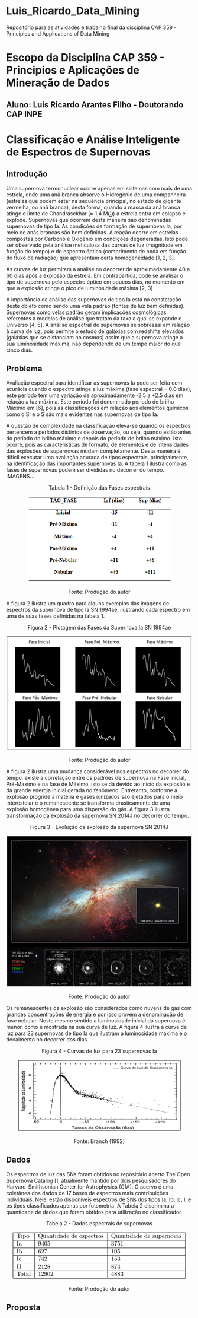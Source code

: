 # Luis_Ricardo_Data_Mining
Repositório para as atividades e trabalho final da disciplina  CAP 359 - Principles and Applications of Data Mining

# Escopo da Disciplina CAP 359 - Principios e Aplicações de Mineração de Dados
## Aluno: Luis Ricardo Arantes Filho - Doutorando CAP INPE

# Classificação e Análise Inteligente de Espectros de Supernovas

## Introdução
Uma supernova termonuclear ocorre apenas em sistemas com mais de uma estrela, onde uma anã branca absorve o Hidrogênio de uma companheira (estrelas que podem estar na sequência principal, no estado de gigante vermelha, ou anã branca), desta forma, quando a massa da anã branca atinge o limite de Chandrasekhar (≈ 1,4 M⨀) a estrela entra em colapso e explode. Supernovas que ocorrem desta maneira são denominadas supernovas de tipo Ia. As condições de formação de supernovas Ia, por meio de anãs brancas são bem definidas. A reação ocorre em estrelas compostas por Carbono e Oxigênio em condições degeneradas. Isto pode ser observado pela análise meticulosa das curvas de luz (magnitude em função do tempo) e do espectro óptico (comprimento de onda em função do fluxo de radiação) que apresentam certa homogeneidade [1, 2, 3].

As curvas de luz permitem a análise no decorrer de aproximadamente 40 a 60 dias após a explosão da estrela. Em contrapartida, pode se analisar o tipo de supernova pelo espectro óptico em poucos dias, no momento em que a explosão atinge o pico de luminosidade máxima [2, 3]

A importância da análise das supernovas de tipo Ia está na constatação deste objeto como sendo uma vela padrão (fontes de luz bem definidas). Supernovas como velas padrão geram implicações cosmológicas referentes a modelos de análise que tratam da taxa a qual se expande o Universo [4, 5]. A análise espectral de supernovas se sobressai em relação à curva de luz, pois permite o estudo de galáxias com redshifts elevados (galáxias que se distanciam no cosmos) assim que a supernova atinge a sua luminosidade máxima, não dependendo de um tempo maior do que cinco dias.

## Problema
Avaliação espectral para identificar as supernovas Ia pode ser feita com acurácia quando o espectro atinge a luz máxima (fase espectral = 0.0 dias), este período tem uma variação de aproximadamente -2.5 a +2.5 dias em relação a luz máxima. Este período foi denominado período de brilho Máximo em [6], pois as classificações em relação aos elementos químicos como o SI e o S são mais evidentes nas supernovas de tipo Ia. 

A questão de complexidade na classificação eleva-se quando os espectros pertencem a períodos distintos de observação, ou seja, quando estão antes do período do brilho máximo e depois do período de brilho máximo. Isto ocorre, pois as características de formato, de elementos e de intensidades das explosões de supernovas mudam completamente. Desta maneira é difícil executar uma avaliação acurada de tipos espectrais, principalmente, na identificação das importantes supernovas Ia.
A tabela 1 ilustra como as fases de supernovas podem ser divididas no decorrer do tempo.
IMAGENS...
<p align="center"> Tabela 1 - Definição das Fases espectrais</p>

<p align="center">
<img src="https://github.com/LuisRicardoAF/Luis_Ricardo_Data_Mining/blob/master/tabela de fases.png">
</p>

<p align="center"> Fonte: Produção do autor</p>

A figura 2 ilustra um quadro para alguns exemplos das imagens de espectros da supernova de tipo Ia SN 1994ae, ilustrando cada espectro em uma de suas fases definidas na tabela 1.

<p align="center"> Figura 2 - Plotagem das Fases da Supernova Ia SN 1994ae</p>

<p align="center">
<img src="https://github.com/LuisRicardoAF/Luis_Ricardo_Data_Mining/blob/master/fases.png">
</p>

<p align="center"> Fonte: Produção do autor</p>

A figura 2 ilustra uma mudança considerável nos espectros no decorrer do tempo, existe a correlação entre os padrões de supernova na Fase inicial, Pré-Maximo e na fase de Máximo, isto se dá devido ao inicio da explosão e da grande energia inicial gerada no fenômeno. Entretanto, conforme a explosão progride a matéria e gases ionizados são ejetados para o meio interestelar e o remanescente se transforma drasticamente de uma explosão homogênea para uma dispersão do gás. A figura 3 ilustra transformação da explosão da supernova SN 2014J no decorrer do tempo.

<p align="center"> Figura 3 - Evolução da explosão da supernova SN 2014J</p>

<p align="center">
<img src="https://github.com/LuisRicardoAF/Luis_Ricardo_Data_Mining/blob/master/gas_dispersao.png">
</p>

<p align="center"> Fonte: Produção do autor</p>

Os remanescentes da explosão são considerados como nuvens de gás com grandes concentrações de energia e por isso provém a denominação de fase nebular. Neste mesmo sentido a luminosidade inicial da supernova é menor, como é mostrada na sua curva de luz. A figura 4 ilustra a curva de luz para 23 supernovas de tipo Ia que ilustram a luminosidade máxima e o decaimento no decorrer dos dias.

<p align="center"> Figura 4 - Curvas de luz para 23 supernovas Ia</p>

<p align="center">
<img src="https://github.com/LuisRicardoAF/Luis_Ricardo_Data_Mining/blob/master/curva de luz.png">
</p>

<p align="center"> Fonte: Branch (1992)</p>

## Dados

Os espectros de luz das SNs foram obtidos no repositório aberto The Open Supernova Catalog [], atualmente mantido por dois pesquisadores do Harvard-Smithsonian Center for Astrophysics (CfA). O acervo é uma coletânea dos dados de 17 bases de espectros mais contribuições individuais. Nele, estão disponíveis espectros de SNs dos tipos Ia, Ib, Ic, II e os tipos classificados apenas por fotometria. A Tabela 2 discrimina a quantidade de dados que foram obtidos para utilização no classificador.

<p align="center"> Tabela 2 - Dados espectrais de supernovas</p>

<p align="center">
<img src="https://github.com/LuisRicardoAF/Luis_Ricardo_Data_Mining/blob/master/tabela de dados.png">
</p>

<p align="center"> Fonte: Produção do autor</p>

## Proposta

